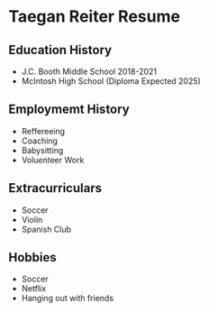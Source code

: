 # Taegan Reiter Resume

## Education History
- J.C. Booth Middle School 2018-2021
- McIntosh High School (Diploma Expected 2025)

## Employmemt History
- Reffereeing
- Coaching
- Babysitting
- Voluenteer Work

## Extracurriculars
- Soccer
- Violin
- Spanish Club 

## Hobbies
- Soccer
- Netflix
- Hanging out with friends
